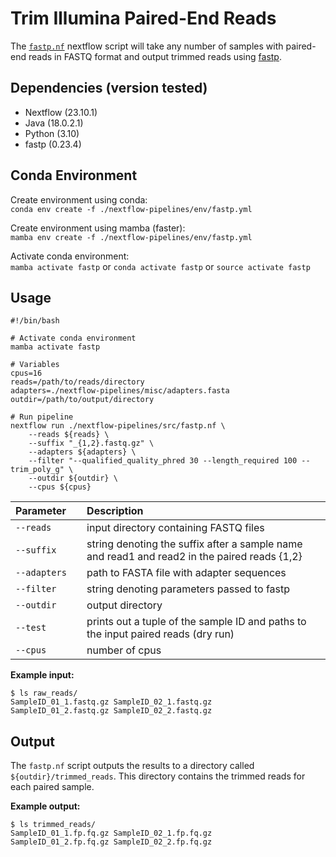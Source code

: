 # Trim Illumina Paired-End Reads

The [`fastp.nf`](https://github.com/Tom-Jenkins/nextflow-pipelines/blob/main/src/fastp.nf) nextflow script will take any number of samples with paired-end reads in FASTQ format and output trimmed reads using [fastp](https://github.com/OpenGene/fastp). 

## Dependencies (version tested)
* Nextflow (23.10.1)
* Java (18.0.2.1)
* Python (3.10)
* fastp (0.23.4)

## Conda Environment

Create environment using conda:   
`conda env create -f ./nextflow-pipelines/env/fastp.yml`  

Create environment using mamba (faster):  
`mamba env create -f ./nextflow-pipelines/env/fastp.yml`

Activate conda environment:  
`mamba activate fastp` or `conda activate fastp` or `source activate fastp`

## Usage
```
#!/bin/bash

# Activate conda environment
mamba activate fastp

# Variables
cpus=16
reads=/path/to/reads/directory
adapters=./nextflow-pipelines/misc/adapters.fasta
outdir=/path/to/output/directory

# Run pipeline
nextflow run ./nextflow-pipelines/src/fastp.nf \
    --reads ${reads} \
    --suffix "_{1,2}.fastq.gz" \
    --adapters ${adapters} \
    --filter "--qualified_quality_phred 30 --length_required 100 --trim_poly_g" \
    --outdir ${outdir} \
    --cpus ${cpus}
```

| Parameter&nbsp;&nbsp;&nbsp;&nbsp; | Description
| :- | :-
| `--reads` | input directory containing FASTQ files
| `--suffix` | string denoting the suffix after a sample name and read1 and read2 in the paired reads {1,2}
| `--adapters` | path to FASTA file with adapter sequences
| `--filter` | string denoting parameters passed to fastp
| `--outdir` | output directory
| `--test` | prints out a tuple of the sample ID and paths to the input paired reads (dry run)
| `--cpus` | number of cpus

**Example input:**  
```
$ ls raw_reads/
SampleID_01_1.fastq.gz SampleID_02_1.fastq.gz
SampleID_01_2.fastq.gz SampleID_02_2.fastq.gz
```

## Output

The `fastp.nf` script outputs the results to a directory called `${outdir}/trimmed_reads`. This directory contains the trimmed reads for each paired sample.

**Example output:**  
```
$ ls trimmed_reads/
SampleID_01_1.fp.fq.gz SampleID_02_1.fp.fq.gz
SampleID_01_2.fp.fq.gz SampleID_02_2.fp.fq.gz
```
